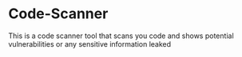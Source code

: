 # Code-Scanner
This is a code scanner tool that scans you code and shows potential vulnerabilities or any sensitive information leaked

